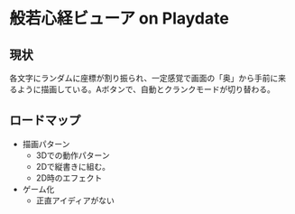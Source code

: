 # 般若心経ビューア on Playdate

## 現状

各文字にランダムに座標が割り振られ、一定感覚で画面の「奥」から手前に来るように描画している。Aボタンで、自動とクランクモードが切り替わる。

## ロードマップ

* 描画パターン
  * 3Dでの動作パターン
  * 2Dで縦書きに組む。
  * 2D時のエフェクト
* ゲーム化
  * 正直アイディアがない

